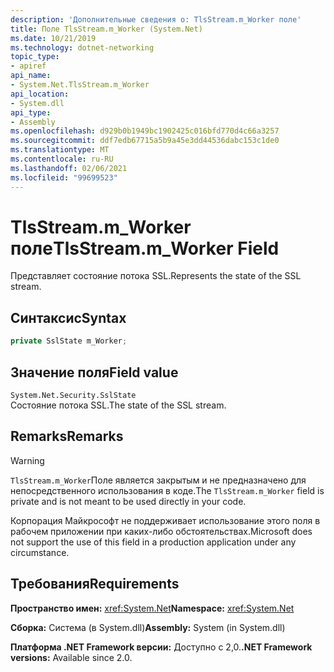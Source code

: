 ```yaml
---
description: 'Дополнительные сведения о: TlsStream.m_Worker поле'
title: Поле TlsStream.m_Worker (System.Net)
ms.date: 10/21/2019
ms.technology: dotnet-networking
topic_type:
- apiref
api_name:
- System.Net.TlsStream.m_Worker
api_location:
- System.dll
api_type:
- Assembly
ms.openlocfilehash: d929b0b1949bc1902425c016bfd770d4c66a3257
ms.sourcegitcommit: ddf7edb67715a5b9a45e3dd44536dabc153c1de0
ms.translationtype: MT
ms.contentlocale: ru-RU
ms.lasthandoff: 02/06/2021
ms.locfileid: "99699523"
---
```

# <a name="tlsstreamm_worker-field"></a><span data-ttu-id="b5e9f-103">TlsStream.m_Worker поле</span><span class="sxs-lookup"><span data-stu-id="b5e9f-103">TlsStream.m_Worker Field</span></span>

<span data-ttu-id="b5e9f-104">Представляет состояние потока SSL.</span><span class="sxs-lookup"><span data-stu-id="b5e9f-104">Represents the state of the SSL stream.</span></span>

## <a name="syntax"></a><span data-ttu-id="b5e9f-105">Синтаксис</span><span class="sxs-lookup"><span data-stu-id="b5e9f-105">Syntax</span></span>

```csharp
private SslState m_Worker;
```

## <a name="field-value"></a><span data-ttu-id="b5e9f-106">Значение поля</span><span class="sxs-lookup"><span data-stu-id="b5e9f-106">Field value</span></span>

`System.Net.Security.SslState`  
<span data-ttu-id="b5e9f-107">Состояние потока SSL.</span><span class="sxs-lookup"><span data-stu-id="b5e9f-107">The state of the SSL stream.</span></span>

## <a name="remarks"></a><span data-ttu-id="b5e9f-108">Remarks</span><span class="sxs-lookup"><span data-stu-id="b5e9f-108">Remarks</span></span>

> [!WARNING]
> <span data-ttu-id="b5e9f-109">`TlsStream.m_Worker`Поле является закрытым и не предназначено для непосредственного использования в коде.</span><span class="sxs-lookup"><span data-stu-id="b5e9f-109">The `TlsStream.m_Worker` field is private and is not meant to be used directly in your code.</span></span>
>
> <span data-ttu-id="b5e9f-110">Корпорация Майкрософт не поддерживает использование этого поля в рабочем приложении при каких-либо обстоятельствах.</span><span class="sxs-lookup"><span data-stu-id="b5e9f-110">Microsoft does not support the use of this field in a production application under any circumstance.</span></span>

## <a name="requirements"></a><span data-ttu-id="b5e9f-111">Требования</span><span class="sxs-lookup"><span data-stu-id="b5e9f-111">Requirements</span></span>

<span data-ttu-id="b5e9f-112">**Пространство имен:** <xref:System.Net></span><span class="sxs-lookup"><span data-stu-id="b5e9f-112">**Namespace:** <xref:System.Net></span></span>

<span data-ttu-id="b5e9f-113">**Сборка:** Система (в System.dll)</span><span class="sxs-lookup"><span data-stu-id="b5e9f-113">**Assembly:** System (in System.dll)</span></span>

<span data-ttu-id="b5e9f-114">**Платформа .NET Framework версии:** Доступно с 2,0.</span><span class="sxs-lookup"><span data-stu-id="b5e9f-114">**.NET Framework versions:** Available since 2.0.</span></span>
